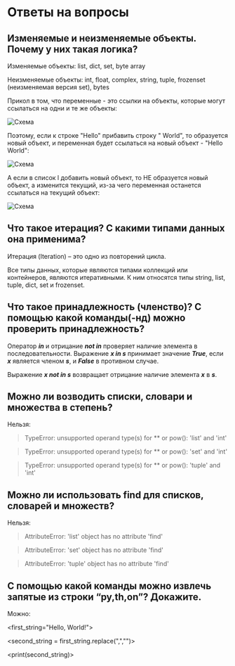 # Ответы на вопросы
## Изменяемые и неизменяемые объекты. Почему у них такая логика?

Изменяемые объекты:
list, dict, set, byte array

Неизменяемые объекты:
int, float, complex, string, tuple, frozenset (неизменяемая версия set), bytes

Прикол в том, что переменные - это ссылки на объекты, которые могут ссылаться на одни и те же объекты:

![Схема](https://pythonist.ru/wp-content/uploads/2020/11/1_qn3uv2xfqfrzicebsy7mra.png)

 Поэтому, если к строке "Hello" прибавить строку " World", то образуется новый объект, и переменная будет ссылаться на новый объект - "Hello World":

![Схема](https://pythonist.ru/wp-content/uploads/2020/11/1_yeqzoxq6lsfwww4x3tzvga.png)

А если в список l добавить новый объект, то НЕ образуется новый объект, а изменится текущий, из-за чего переменная останется ссылаться на текущий объект:

 ![Схема](https://pythonist.ru/wp-content/uploads/2020/11/1_qdz-k3hvnh7e4c8ogb1y3a.png)

 ## Что такое итерация? С какими типами данных она применима? 

 Итерация (Iteration) – это одно из повторений цикла.

 Все типы данных, которые являются типами коллекций или контейнеров, являются итеративными. К ним относятся типы string, list, tuple, dict, set и frozenset.

## Что такое принадлежность (членство)? С помощью какой команды(-нд) можно проверить принадлежность?

Оператор ***in*** и отрицание ***not in*** проверяет наличие элемента в последовательности. Выражение ***x in s*** принимает значение ***True***, если ***x*** является членом ***s***, и ***False*** в противном случае.

Выражение ***x not in s*** возвращает отрицание наличие элемента ***x*** в ***s***.

## Можно ли возводить списки, словари и множества в степень?

Нельзя:

> TypeError: unsupported operand type(s) for ** or pow(): 'list' and 'int'

> TypeError: unsupported operand type(s) for ** or pow(): 'set' and 'int'

> TypeError: unsupported operand type(s) for ** or pow(): 'tuple' and 'int'

## Можно ли использовать find для списков, словарей и множеств?

Нельзя:

> AttributeError: 'list' object has no attribute 'find'

> AttributeError: 'set' object has no attribute 'find'

> AttributeError: 'tuple' object has no attribute 'find'

## С помощью какой команды можно извлечь запятые из строки “py,th,on”? Докажите.

Можно:

<first_string="Hello, World!">

<second_string = first_string.replace(",","")>

<print(second_string)>

